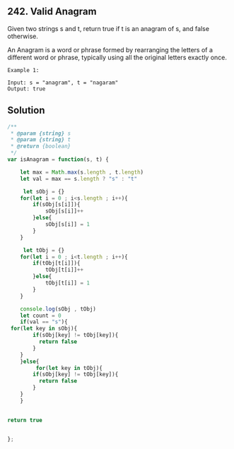 ## 242. Valid Anagram

Given two strings s and t, return true if t is an anagram of s, and false otherwise.

An Anagram is a word or phrase formed by rearranging the letters of a different word or phrase, typically using all the original letters exactly once.

 
```
Example 1:

Input: s = "anagram", t = "nagaram"
Output: true
```

## Solution

```jsx
/**
 * @param {string} s
 * @param {string} t
 * @return {boolean}
 */
var isAnagram = function(s, t) {

    let max = Math.max(s.length , t.length)
    let val = max == s.length ? "s" : "t"

     let sObj = {}
    for(let i = 0 ; i<s.length ; i++){
        if(sObj[s[i]]){
            sObj[s[i]]++
        }else{
            sObj[s[i]] = 1
        }
    }

     let tObj = {}
    for(let i = 0 ; i<t.length ; i++){
        if(tObj[t[i]]){
            tObj[t[i]]++
        }else{
            tObj[t[i]] = 1
        }
    } 

    console.log(sObj , tObj)
    let count = 0
    if(val == "s"){
 for(let key in sObj){
        if(sObj[key] != tObj[key]){
          return false
        }
    }
    }else{
         for(let key in tObj){
        if(sObj[key] != tObj[key]){
          return false
        }
    }
    }
   

return true

    
};
```
